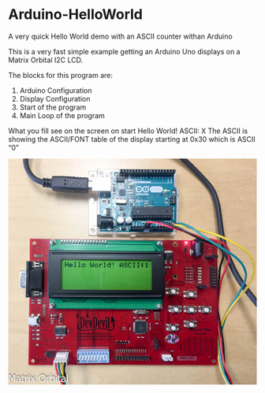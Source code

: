 # Arduino-HelloWorld
A very quick Hello World demo with an ASCII counter withan Arduino

This is a very fast simple example getting an Arduino Uno displays on a Matrix Orbital I2C LCD. 

The blocks for this program are:
1.	Arduino Configuration
2.	Display Configuration
3.	Start of the program
4.	Main Loop of the program

What you fill see on the screen on start
Hello World! ASCII: X
The ASCII is showing the ASCII/FONT table of the display starting at 0x30 which is ASCII “0”

<img src=https://github.com/MatrixOrbital/Arduino-HelloWorld/blob/master/Arduino-HelloWorld.jpg></img>

